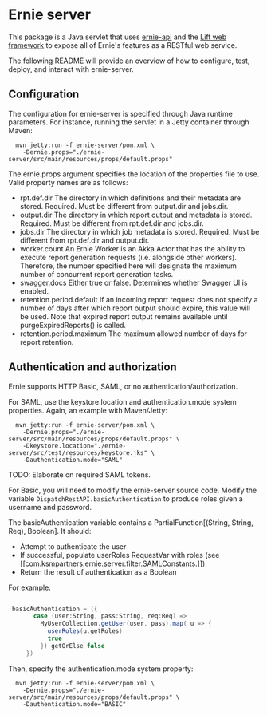 Ernie server
=================================
This package is a Java servlet that uses [ernie-api](../ernie-api) and the [Lift web framework](http://liftweb.net/) to expose all of Ernie's features as a RESTful web service.

The following README will provide an overview of how to configure, test, deploy, and interact with ernie-server.

Configuration
------------------------
The configuration for ernie-server is specified through Java runtime parameters. For instance, running the servlet in a Jetty container through Maven:

```
  mvn jetty:run -f ernie-server/pom.xml \
    -Dernie.props="./ernie-server/src/main/resources/props/default.props"

```

The ernie.props argument specifies the location of the properties file to use. Valid property names are as follows:

- rpt.def.dir
  The directory in which definitions and their metadata are stored. Required. Must be different from output.dir and jobs.dir.
- output.dir
  The directory in which report output and metadata is stored. Required. Must be different from rpt.def.dir and jobs.dir.
- jobs.dir
  The directory in which job metadata is stored. Required. Must be different from rpt.def.dir and output.dir.
- worker.count
  An Ernie Worker is an Akka Actor that has the ability to execute report generation requests (i.e. alongside other workers). Therefore, the number specified here will designate the maximum number of concurrent report generation tasks.
- swagger.docs
  Either true or false. Determines whether Swagger UI is enabled.
- retention.period.default
  If an incoming report request does not specify a number of days after which report output should expire, this value will be used. Note that expired report output remains available until purgeExpiredReports() is called.
- retention.period.maximum
  The maximum allowed number of days for report retention.

Authentication and authorization
--------------------------
Ernie supports HTTP Basic, SAML, or no authentication/authorization. 

For SAML, use the keystore.location and authentication.mode system properties. Again, an example with Maven/Jetty:

```
  mvn jetty:run -f ernie-server/pom.xml \
    -Dernie.props="./ernie-server/src/main/resources/props/default.props" \
    -Dkeystore.location="./ernie-server/src/test/resources/keystore.jks" \
    -Dauthentication.mode="SAML"
```

TODO: Elaborate on required SAML tokens.

For Basic, you will need to modify the ernie-server source code. Modify the variable ``` DispatchRestAPI.basicAuthentication ``` to produce roles given a username and password.

The basicAuthentication variable contains a PartialFunction[(String, String, Req), Boolean]. It should:

- Attempt to authenticate the user
- If successful, populate userRoles RequestVar with roles (see [[com.ksmpartners.ernie.server.filter.SAMLConstants.]]).
- Return the result of authentication as a Boolean

For example:

```scala

 basicAuthentication = ({
       case (user:String, pass:String, req:Req) =>
         MyUserCollection.getUser(user, pass).map( u => {
           userRoles(u.getRoles)
           true
         }) getOrElse false
     })

```

Then, specify the authentication.mode system property:

```
  mvn jetty:run -f ernie-server/pom.xml \
    -Dernie.props="./ernie-server/src/main/resources/props/default.props" \
    -Dauthentication.mode="BASIC"
```





